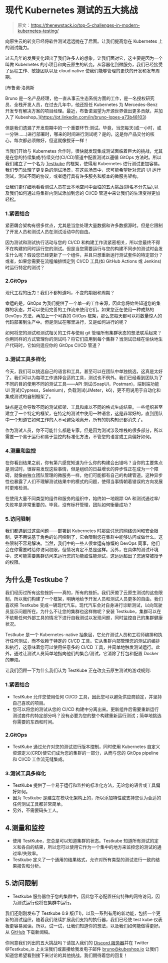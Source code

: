 # 现代 Kubernetes 测试的五大挑战

> 原文：<https://thenewstack.io/top-5-challenges-in-modern-kubernetes-testing/>

向原生云的转变已经将软件测试远远抛在了后面。让我们提高您在 Kubernetes 上的测试能力。

过去几年的发展变化超出了我们许多人的想象，让我们面对它，这主要是因为一个叫做 Kubernetes 的小项目和向云原生的转变。从容器化到微服务，我们已经接受了远程工作、敏捷团队以及 cloud native 使我们能够管理的更快的开发和发布周期。

 [布鲁诺·洛佩斯

Bruno 是一名产品经理，他一直从事云生态系统方面的工作，是一名授权研究员、全栈开发人员，在过去几年中，他还担任 Kubernetes 为 Mercedes-Benz 开发专有解决方案的项目经理。最近，布鲁诺渴望为开源世界做出更多贡献，并加入了 Kubeshop。](https://pt.linkedin.com/in/bruno-lopes-a73b48103) 

但是我们遗漏了开发周期中的一个重要环节:测试。毕竟，当您每天(或一小时，或一分钟……)进行部署时，哪来的时间进行测试呢？是的，这是你产品交付的核心，每次都必须做好，但这就像拔牙一样！

当我们开始与 Kubernetes 合作时，很快就发现集成测试面临着巨大的挑战，尤其是在您的持续集成/持续交付(CI/CD)管道中配置测试以遵循 GitOps 方法时。所以我们建立了一个名为 [Testkube](https://testkube.kubeshop.io/) 的框架，使得用 Kubernetes 进行测试更加容易。我们专门处理了更复杂的测试场景，在这些场景中，您可能希望针对您的 UI 运行测试，测试不同的协议，或者运行具有许多服务和版本的微服务架构。

让我们更仔细地看看测试人员在云本地空间中面临的五大挑战(排名不分先后),以及我们如何通过将集群内测试添加到您的 CI/CD 管道中来让我们的生活变得更加轻松。

### 1.紧密结合

紧密耦合架构有很多优点，尤其是当您处理大量数据和许多数据源时。但是它限制了开发人员和测试人员在测试活动中的自由。

因为测试和测试执行活动与您的 CI/CD 和构建工作流紧密相关，所以您最终不得不在构建的同时运行您的测试。但是当您需要运行与您的构建不同步的测试时会发生什么呢？假设您已经更新了一个组件，并且只想重新运行测试套件的特定部分？或者，如果您需要在流程编排绑定到 CI/CD 工具(如 GitHub Actions 或 Jenkins)时运行特定的测试？

### 2.GitOps

现代工程的压力！我们不都知道吗，不变的期限和周期？

幸运的是，GitOps 为我们提供了一个单一的工作来源，因此您将始终知道您的集群的状态，并可以使用完善的工作流来使用它们。如果您正在使用一种成熟的 DevOps 方法，再加上一个可靠的 GitOps 框架，那么您每天都可以将数量惊人的代码部署到生产中。但是测试在哪里进行，又是如何进行的呢？

如何将您的测试和测试相关的工件与使用 git 管理所有集群状态的想法联系起来？你用同样的方式管理你的测试吗？将它们应用到每个集群？当测试已经在愉快地生产代码时，它如何适应你的 GitOps CI/CD 管道？

### 3.测试工具多样化

今天，我们可以挑选自己的语言和工具，甚至可以在团队中单独挑选，这真是太好了。我们可以为每项工作选择合适的工具，测试也不例外。我们已经看到团队为了不同的目的使用不同的测试工具——API 测试(SoapUI，Postman)，端到端功能 UI 测试(Cypress，Selenium)，负载测试(JMeter，k6)，更不用说用于自动化和集成测试的自制框架了。

缺点是这会导致不同的测试框架、工具和库以不同的格式生成结果。一些组织甚至建立了一个特定的框架，在特定的测试中使用一种语言，这是非常好的，直到团队中一个知道它如何工作的人不可避免地离开，所有的机构知识都消失了。

作为测试人员，你不可能什么都是专家。但是因为测试涉及堆栈的很多部分，所以需要一个易于运行和易于监控的标准化方法，不管您的语言或工具偏好如何。

### 4.测量和监控

在你看到结果之前，你有第六感觉知道为什么你的构建会出错吗？当你的主要焦点是测试时，很容易发现这些事情，但是组织的日益增长的异步性正在成为一个障碍，就像由独立团队管理的微服务一样，他们可能都有自己的构建管道。这种异步性也暴露了人们不理解测试结果中的模式的问题，使得当事情朝着错误的方向发展时更难检测。

在使用大量不同类型的组件和服务的组织中，始终如一地跟踪 QA 和测试通过率/失败率是非常重要的。毕竟，没有标杆管理，团队如何衡量成功？

### 5.访问限制

我们都遇到过这些问题——部署到 Kubernetes 时那些讨厌的网络访问和安全限制，更不用说基于角色的访问控制了，它会限制您在集群中能够访问或做什么。这些限制不容易解决。当然，我们中的一些人很幸运有慷慨的 DevOps 同事，他们会在你需要时给你访问权限，但情况肯定不总是这样。另外，在具体的测试环境中，您可能需要集群访问来运行您的功能或性能测试，这远远超出了您通常被授予的权限。

## 为什么是 Testkube？

我们经历过所有这些挫折——真的，所有的挫折。我们厌倦了云原生测试的这些限制，所以我们构建了一个框架，明确地给予开发人员和测试人员更多的自由。我们喜欢把 Testkube 变成一辆现代汽车。现代汽车会对自身进行诊断测试，以向驾驶员显示问题所在。为什么不让您的集群也这样做呢？安装 Testkube，集群可以在不依赖任何外部工具的情况下进行自我测试以发现问题，同时监控自己的集群健康状况。

Testkube 是一个 Kubernetes-native 抽象层，它允许测试人员和工程师编排和执行任何测试，而不依赖于特定的 CI/CD 工具。它从集群内部管理您的测试的编排和执行，这意味着您可以使用任意多的 CI/CD 工具，并简单地触发测试运行。此外，通过让测试人员简单地指向他们的集合/测试，它消除了打包和配置 Docker 的麻烦。

让我们回顾一下为什么我们认为 TestKube 正在改变云原生测试的游戏规则:

### 1.紧密结合

*   TestKube 允许您使用任何 CI/CD 工具，因此您可以避免供应商锁定，并坚持自己喜欢的项目。
*   您可以将您的测试从您的 CI/CD 构建中分离出来。更新组件后需要重新运行测试套件的特定部分吗？没有必要为您的整个构建重新运行测试；简单地挑选你需要的东西和时间。

### 2.GitOps

*   TestKube 通过允许对您的测试进行版本控制，同时使用 Kubernetes 自定义资源定义(CRD)使它们成为您的集群的一部分，从而与您的 GitOps pipeline 和 CI/CD 工作流无缝集成。

### 3.测试工具多样化

*   TestKube 提供了一个易于运行和监控的标准化方法，无论您的语言或工具偏好如何。
*   因为 Testkube 是建立在模块化架构上的，所以添加特性或支持您认为合适的任何测试工具都非常简单。
*   另外，不需要码头工人。

## 4.测量和监控

*   使用 TestKube，您总是可以知道集群的状态。Testkube 知道所有测试的定义和各自的结果，所以您可以使用它作为一个集中的地方来监控您的测试的通过率/失败率。
*   Testkube 定义了一个通用的结果格式，允许对所有类型的测试进行一致的结果报告和分析。

## 5.访问限制

*   Testkube 服务器位于您的集群中，因此您不必配置任何特殊的网络访问，因为测试运行也将在集群中运行。

我们还刚刚发布了 Testkube 0.9 版(T1)，以及一系列有用的新功能，包括一个更新的测试组织，随着我们继续扩展我们支持的执行器，我们已经使 test kube 仪表板更容易阅读。所以，试一试，让我们知道你的想法，以及我们如何能做得更好。从 [GitHub](https://github.com/kubeshop/testkube) 下载新闻稿。

你同意我们列出的五大挑战吗？请加入我们的 [Discord 服务器](https://discord.gg/hfq44wtR6Q)并在 Twitter @Testkube_io 上关注我们或直接给我发电子邮件 [bruno@kubeshop.io](mailto:bruno@kubeshop.io) 让我们知道您希望看到接下来讨论的其他挑战。我们期待着您的回复！

<svg xmlns:xlink="http://www.w3.org/1999/xlink" viewBox="0 0 68 31" version="1.1"><title>Group</title> <desc>Created with Sketch.</desc></svg>